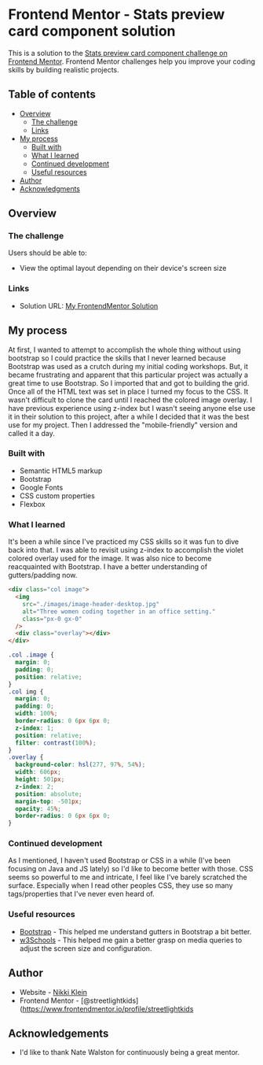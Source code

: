 # Frontend Mentor - Stats preview card component solution

This is a solution to the [Stats preview card component challenge on Frontend Mentor](https://www.frontendmentor.io/challenges/stats-preview-card-component-8JqbgoU62). Frontend Mentor challenges help you improve your coding skills by building realistic projects.

## Table of contents

- [Overview](#overview)
  - [The challenge](#the-challenge)
  - [Links](#links)
- [My process](#my-process)
  - [Built with](#built-with)
  - [What I learned](#what-i-learned)
  - [Continued development](#continued-development)
  - [Useful resources](#useful-resources)
- [Author](#author)
- [Acknowledgments](#acknowledgments)


## Overview

### The challenge

Users should be able to:

- View the optimal layout depending on their device's screen size

### Links

- Solution URL: [My FrontendMentor Solution](https://www.frontendmentor.io/solutions/stat-preview-card-slMBDEiOd)

## My process

At first, I wanted to attempt to accomplish the whole thing without using bootstrap so I could practice the skills that I never learned because Bootstrap was used as a crutch during my initial coding workshops. But, it became frustrating and apparent that this particular project was actually a great time to use Bootstrap. So I imported that and got to building the grid. Once all of the HTML text was set in place I turned my focus to the CSS. It wasn't difficult to clone the card until I reached the colored image overlay. I have previous experience using z-index but I wasn't seeing anyone else use it in their solution to this project, after a while I decided that it was the best use for my project. Then I addressed the "mobile-friendly" version and called it a day.

### Built with

- Semantic HTML5 markup
- Bootstrap
- Google Fonts
- CSS custom properties
- Flexbox

### What I learned

It's been a while since I've practiced my CSS skills so it was fun to dive back into that. I was able to revisit using z-index to accomplish the violet colored overlay used for the image. It was also nice to become reacquainted with Bootstrap. I have a better understanding of gutters/padding now.

```html
<div class="col image">
  <img
    src="./images/image-header-desktop.jpg"
    alt="Three women coding together in an office setting."
    class="px-0 gx-0"
  />
  <div class="overlay"></div>
</div>
```

```css
.col .image {
  margin: 0;
  padding: 0;
  position: relative;
}
.col img {
  margin: 0;
  padding: 0;
  width: 100%;
  border-radius: 0 6px 6px 0;
  z-index: 1;
  position: relative;
  filter: contrast(100%);
}
.overlay {
  background-color: hsl(277, 97%, 54%);
  width: 606px;
  height: 501px;
  z-index: 2;
  position: absolute;
  margin-top: -501px;
  opacity: 45%;
  border-radius: 0 6px 6px 0;
}
```

### Continued development

As I mentioned, I haven't used Bootstrap or CSS in a while (I've been focusing on Java and JS lately) so I'd like to become better with those. CSS seems so powerful to me and intricate, I feel like I've barely scratched the surface. Especially when I read other peoples CSS, they use so many tags/properties that I've never even heard of.

### Useful resources

- [Bootstrap](https://getbootstrap.com/docs/5.0/layout/gutters/) - This helped me understand gutters in Bootstrap a bit better.
- [w3Schools](https://www.w3schools.com/cssref/css3_pr_mediaquery.asp) - This helped me gain a better grasp on media queries to adjust the screen size and configuration.

## Author

- Website - [Nikki Klein](https://www.kleinlikecalvin.com)
- Frontend Mentor - [@streetlightkids](https://www.frontendmentor.io/profile/streetlightkids

## Acknowledgements

- I'd like to thank Nate Walston for continuously being a great mentor.
